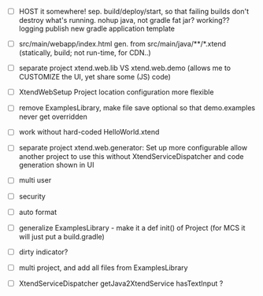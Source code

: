 
- [ ] HOST it somewhere!
        sep. build/deploy/start, so that failing builds don't destroy what's running.
            nohup java, not gradle
            fat jar? 
        working??
        logging
        publish new gradle application template

- [ ] src/main/webapp/index.html gen. from src/main/java/**/*.xtend (statically, build; not run-time, for CDN..)
- [ ] separate project xtend.web.lib VS xtend.web.demo (allows me to CUSTOMIZE the UI, yet share some (JS) code) 
- [ ] XtendWebSetup Project location configuration more flexible
- [ ] remove ExamplesLibrary, make file save optional so that demo.examples never get overridden
- [ ] work without hard-coded HelloWorld.xtend

- [ ] separate project xtend.web.generator: Set up more configurable allow another project to use this without XtendServiceDispatcher and code generation shown in UI

- [ ] multi user

- [ ] security

- [ ] auto format



- [ ] generalize ExamplesLibrary - make it a def init() of Project (for MCS it will just put a build.gradle)
 
- [ ] dirty indicator?

- [ ] multi project, and add all files from ExamplesLibrary

- [ ] XtendServiceDispatcher getJava2XtendService hasTextInput ?
